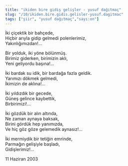 ```yaml
---
title: "ikiden bire gidiş gelişler - yusuf dağıtmaç"
slug: "/10/ikiden.bire.gidis.gelisler-yusuf.dagitmac"
tags: ["şiir", "yusuf dağıtmaç","sayı:on"]
---
```


İki çiçektik bir bahçede,  
Hiçbir arıyla gidip gelmedi polenlerimiz,\
Yakınlığımızdan!...

Bir yolduk, iki yöne bölünmüş.\
Birimiz giderken, birimizin aklı,\
Yeni geliyordu başına!...

İki bardak su idik, bir bardağa fazla geldik.\
Yarımızı dökmek gelmedi,\
İkimizin de aklına!...

İki yıldızdık bir gecede,\
Güneş gelince kaybettik,\
Birbirimizi!...

İki gözdük bir alın altında,\
Ne zaman aynaya baksak,\
Birini gördük hep yanımızda,\
Ve hiç göz göze gelemedik aynasız!...

İki mermiydik bir tetiğin emrinde,\
Parmağın gelişiyle başladı,\
Gidişlerimiz!...

11 Haziran 2003

